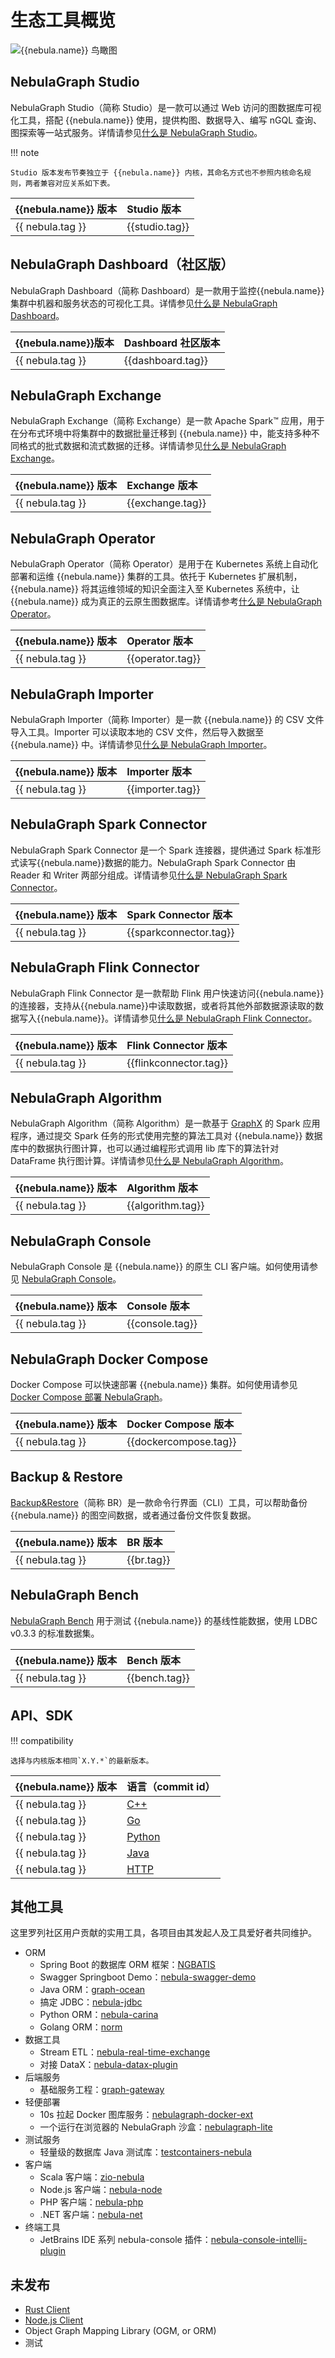# 生态工具概览


![{{nebula.name}} 鸟瞰图](https://docs-cdn.nebula-graph.com.cn/figures/architecture_map_2022-08-08_17-37-15.png)


## NebulaGraph Studio

NebulaGraph Studio（简称 Studio）是一款可以通过 Web 访问的图数据库可视化工具，搭配 {{nebula.name}} 使用，提供构图、数据导入、编写 nGQL 查询、图探索等一站式服务。详情请参见[什么是 NebulaGraph Studio](../nebula-studio/about-studio/st-ug-what-is-graph-studio.md)。

!!! note

    Studio 版本发布节奏独立于 {{nebula.name}} 内核，其命名方式也不参照内核命名规则，两者兼容对应关系如下表。

| {{nebula.name}} 版本|Studio 版本|
|:---|:---|
| {{ nebula.tag }}  | {{studio.tag}}|

## NebulaGraph Dashboard（社区版）

NebulaGraph Dashboard（简称 Dashboard）是一款用于监控{{nebula.name}}集群中机器和服务状态的可视化工具。详情参见[什么是 NebulaGraph Dashboard](../nebula-dashboard/1.what-is-dashboard.md)。

|{{nebula.name}}版本|Dashboard 社区版本|
|:---|:---|
| {{ nebula.tag }}  | {{dashboard.tag}}|


## NebulaGraph Exchange

NebulaGraph Exchange（简称 Exchange）是一款 Apache Spark&trade; 应用，用于在分布式环境中将集群中的数据批量迁移到 {{nebula.name}} 中，能支持多种不同格式的批式数据和流式数据的迁移。详情请参见[什么是 NebulaGraph Exchange](../import-export/nebula-exchange/about-exchange/ex-ug-what-is-exchange.md)。

| {{nebula.name}} 版本|Exchange 版本| 
|:---|:---|
| {{ nebula.tag }}  | {{exchange.tag}} |

## NebulaGraph Operator

NebulaGraph Operator（简称 Operator）是用于在 Kubernetes 系统上自动化部署和运维 {{nebula.name}} 集群的工具。依托于 Kubernetes 扩展机制，{{nebula.name}} 将其运维领域的知识全面注入至 Kubernetes 系统中，让 {{nebula.name}} 成为真正的云原生图数据库。详情请参考[什么是 NebulaGraph Operator](../k8s-operator/1.introduction-to-nebula-operator.md)。

| {{nebula.name}} 版本|Operator 版本|
|:---|:---|
| {{ nebula.tag }}  | {{operator.tag}}|

## NebulaGraph Importer

NebulaGraph Importer（简称 Importer）是一款 {{nebula.name}} 的 CSV 文件导入工具。Importer 可以读取本地的 CSV 文件，然后导入数据至 {{nebula.name}} 中。详情请参见[什么是 NebulaGraph Importer](../import-export/use-importer.md)。

| {{nebula.name}} 版本|Importer 版本|
|:---|:---|
| {{ nebula.tag }}  | {{importer.tag}}|

## NebulaGraph Spark Connector

NebulaGraph Spark Connector 是一个 Spark 连接器，提供通过 Spark 标准形式读写{{nebula.name}}数据的能力。NebulaGraph Spark Connector 由 Reader 和 Writer 两部分组成。详情请参见[什么是 NebulaGraph Spark Connector](../connector/nebula-spark-connector.md)。

| {{nebula.name}} 版本|Spark Connector 版本|
|:---|:---|
| {{ nebula.tag }}  | {{sparkconnector.tag}}|

## NebulaGraph Flink Connector

NebulaGraph Flink Connector 是一款帮助 Flink 用户快速访问{{nebula.name}}的连接器，支持从{{nebula.name}}中读取数据，或者将其他外部数据源读取的数据写入{{nebula.name}}。详情请参见[什么是 NebulaGraph Flink Connector](../connector/nebula-flink-connector.md)。

| {{nebula.name}} 版本|Flink Connector 版本|
|:---|:---|
| {{ nebula.tag }}  | {{flinkconnector.tag}}|

## NebulaGraph Algorithm

NebulaGraph Algorithm（简称 Algorithm）是一款基于 [GraphX](https://spark.apache.org/graphx/) 的 Spark 应用程序，通过提交 Spark 任务的形式使用完整的算法工具对 {{nebula.name}} 数据库中的数据执行图计算，也可以通过编程形式调用 lib 库下的算法针对 DataFrame 执行图计算。详情请参见[什么是 NebulaGraph Algorithm](../graph-computing/nebula-algorithm.md)。

| {{nebula.name}} 版本|Algorithm 版本|
|:---|:---|
| {{ nebula.tag }}  | {{algorithm.tag}}|


## NebulaGraph Console

NebulaGraph Console 是 {{nebula.name}} 的原生 CLI 客户端。如何使用请参见 [NebulaGraph Console](../nebula-console.md)。

| {{nebula.name}} 版本|Console 版本|
|:---|:---|
| {{ nebula.tag }}  | {{console.tag}}|


## NebulaGraph Docker Compose

Docker Compose 可以快速部署 {{nebula.name}} 集群。如何使用请参见 [Docker Compose 部署 NebulaGraph](../2.quick-start/1.quick-start-overview.md)。

| {{nebula.name}} 版本|Docker Compose 版本|
|:---|:---|
| {{ nebula.tag }}  | {{dockercompose.tag}}|


## Backup & Restore

[Backup&Restore](../backup-and-restore/nebula-br/1.what-is-br.md)（简称 BR）是一款命令行界面（CLI）工具，可以帮助备份 {{nebula.name}} 的图空间数据，或者通过备份文件恢复数据。

| {{nebula.name}} 版本|BR 版本|
|:---|:---|
| {{ nebula.tag }}  | {{br.tag}}|


## NebulaGraph Bench

[NebulaGraph Bench](https://github.com/vesoft-inc/nebula-bench/releases/tag/{{bench.tag}}) 用于测试 {{nebula.name}} 的基线性能数据，使用 LDBC v0.3.3 的标准数据集。

| {{nebula.name}} 版本|Bench 版本|
|:---|:---|
| {{ nebula.tag }}  | {{bench.tag}}|

## API、SDK

!!! compatibility

    选择与内核版本相同`X.Y.*`的最新版本。

| {{nebula.name}} 版本| 语言（commit id） |
|:---| :--- |
| {{ nebula.tag }}| [C++](https://github.com/vesoft-inc/nebula-cpp/releases/tag/{{cpp.tag}}) |
| {{ nebula.tag }}| [Go](https://github.com/vesoft-inc/nebula-go/releases/tag/{{go.tag}}) |
| {{ nebula.tag }}| [Python](https://github.com/vesoft-inc/nebula-python/releases/tag/{{python.tag}}) |
| {{ nebula.tag }}| [Java](https://github.com/vesoft-inc/nebula-java/releases/tag/{{java.tag}})  |
| {{ nebula.tag }}| [HTTP](https://github.com/vesoft-inc/nebula-http-gateway/releases/tag/{{gateway.tag}})  |

## 其他工具

这里罗列社区用户贡献的实用工具，各项目由其发起人及工具爱好者共同维护。

* ORM
    * Spring Boot 的数据库 ORM 框架：[NGBATIS](https://github.com/nebula-contrib/ngbatis)
    * Swagger Springboot Demo：[nebula-swagger-demo](https://github.com/nebula-contrib/nebula-swagger-demo)
    * Java ORM：[graph-ocean](https://github.com/nebula-contrib/graph-ocean)
    * 搞定 JDBC：[nebula-jdbc](https://github.com/nebula-contrib/nebula-jdbc)
    * Python ORM：[nebula-carina](https://github.com/nebula-contrib/nebula-carina)
    * Golang ORM：[norm](https://github.com/nebula-contrib/norm)
* 数据工具
    * Stream ETL：[nebula-real-time-exchange](https://github.com/nebula-contrib/nebula-real-time-exchange)
    * 对接 DataX：[nebula-datax-plugin](https://github.com/nebula-contrib/nebula-datax-plugin)
* 后端服务
    * 基础服务工程：[graph-gateway](https://github.com/nebula-contrib/graph-gateway)
* 轻便部署
    * 10s 拉起 Docker 图库服务：[nebulagraph-docker-ext](https://github.com/nebula-contrib/nebulagraph-docker-ext)
    * 一个运行在浏览器的 NebulaGraph 沙盒：[nebulagraph-lite](https://github.com/nebula-contrib/nebulagraph-lite)
* 测试服务
    * 轻量级的数据库 Java 测试库：[testcontainers-nebula](https://github.com/nebula-contrib/testcontainers-nebula)
* 客户端
    * Scala 客户端：[zio-nebula](https://github.com/nebula-contrib/zio-nebula)
    * Node.js 客户端：[nebula-node](https://github.com/nebula-contrib/nebula-node)
    * PHP 客户端：[nebula-php](https://github.com/nebula-contrib/nebula-php)
    * .NET 客户端：[nebula-net](https://github.com/nebula-contrib/nebula-net)
* 终端工具
    * JetBrains IDE 系列 nebula-console 插件：[nebula-console-intellij-plugin](https://github.com/nebula-contrib/nebula-console-intellij-plugin)

## 未发布

 - [Rust Client](https://github.com/vesoft-inc/nebula-rust)
 - [Node.js Client](https://github.com/vesoft-inc/nebula-node)
 - Object Graph Mapping Library (OGM, or ORM)
 - 测试
